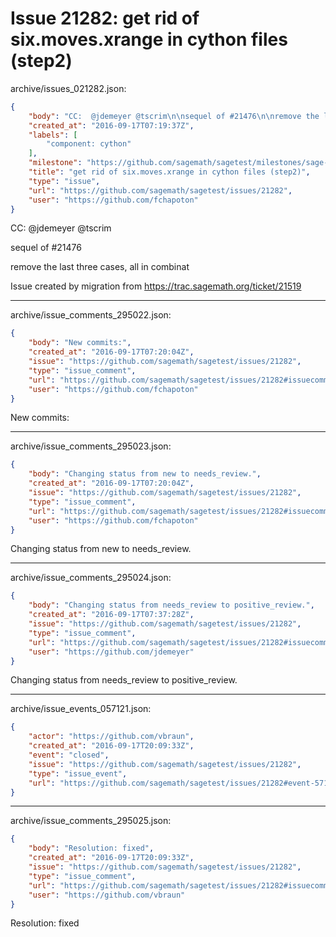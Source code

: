 # Issue 21282: get rid of six.moves.xrange in cython files (step2)

archive/issues_021282.json:
```json
{
    "body": "CC:  @jdemeyer @tscrim\n\nsequel of #21476\n\nremove the last three cases, all in combinat\n\nIssue created by migration from https://trac.sagemath.org/ticket/21519\n\n",
    "created_at": "2016-09-17T07:19:37Z",
    "labels": [
        "component: cython"
    ],
    "milestone": "https://github.com/sagemath/sagetest/milestones/sage-7.4",
    "title": "get rid of six.moves.xrange in cython files (step2)",
    "type": "issue",
    "url": "https://github.com/sagemath/sagetest/issues/21282",
    "user": "https://github.com/fchapoton"
}
```
CC:  @jdemeyer @tscrim

sequel of #21476

remove the last three cases, all in combinat

Issue created by migration from https://trac.sagemath.org/ticket/21519





---

archive/issue_comments_295022.json:
```json
{
    "body": "New commits:",
    "created_at": "2016-09-17T07:20:04Z",
    "issue": "https://github.com/sagemath/sagetest/issues/21282",
    "type": "issue_comment",
    "url": "https://github.com/sagemath/sagetest/issues/21282#issuecomment-295022",
    "user": "https://github.com/fchapoton"
}
```

New commits:



---

archive/issue_comments_295023.json:
```json
{
    "body": "Changing status from new to needs_review.",
    "created_at": "2016-09-17T07:20:04Z",
    "issue": "https://github.com/sagemath/sagetest/issues/21282",
    "type": "issue_comment",
    "url": "https://github.com/sagemath/sagetest/issues/21282#issuecomment-295023",
    "user": "https://github.com/fchapoton"
}
```

Changing status from new to needs_review.



---

archive/issue_comments_295024.json:
```json
{
    "body": "Changing status from needs_review to positive_review.",
    "created_at": "2016-09-17T07:37:28Z",
    "issue": "https://github.com/sagemath/sagetest/issues/21282",
    "type": "issue_comment",
    "url": "https://github.com/sagemath/sagetest/issues/21282#issuecomment-295024",
    "user": "https://github.com/jdemeyer"
}
```

Changing status from needs_review to positive_review.



---

archive/issue_events_057121.json:
```json
{
    "actor": "https://github.com/vbraun",
    "created_at": "2016-09-17T20:09:33Z",
    "event": "closed",
    "issue": "https://github.com/sagemath/sagetest/issues/21282",
    "type": "issue_event",
    "url": "https://github.com/sagemath/sagetest/issues/21282#event-57121"
}
```



---

archive/issue_comments_295025.json:
```json
{
    "body": "Resolution: fixed",
    "created_at": "2016-09-17T20:09:33Z",
    "issue": "https://github.com/sagemath/sagetest/issues/21282",
    "type": "issue_comment",
    "url": "https://github.com/sagemath/sagetest/issues/21282#issuecomment-295025",
    "user": "https://github.com/vbraun"
}
```

Resolution: fixed

